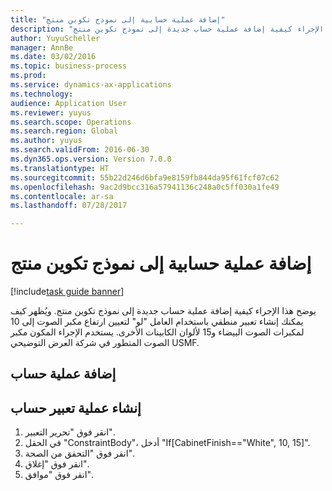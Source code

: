 ```yaml
--- 
title: "إضافة عملية حسابية إلى نموذج تكوين منتج"
description: "يوضح هذا الإجراء كيفية إضافة عملية حساب جديدة إلى نموذج تكوين منتج."
author: YuyuScheller
manager: AnnBe
ms.date: 03/02/2016
ms.topic: business-process
ms.prod: 
ms.service: dynamics-ax-applications
ms.technology: 
audience: Application User
ms.reviewer: yuyus
ms.search.scope: Operations
ms.search.region: Global
ms.author: yuyus
ms.search.validFrom: 2016-06-30
ms.dyn365.ops.version: Version 7.0.0
ms.translationtype: HT
ms.sourcegitcommit: 55b22d246d6bfa9e8159fb844da95f61fcf07c62
ms.openlocfilehash: 9ac2d9bcc316a57941136c248a0c5ff030a1fe49
ms.contentlocale: ar-sa
ms.lasthandoff: 07/28/2017

---
```

# <a name="add-a-calculation-to-a-product-configuration-model"></a>إضافة عملية حسابية إلى نموذج تكوين منتج

[!include[task guide banner](../../includes/task-guide-banner.md)]

يوضح هذا الإجراء كيفية إضافة عملية حساب جديدة إلى نموذج تكوين منتج. ويُظهر كيف يمكنك إنشاء تعبير منطقي باستخدام العامل "لو" لتعيين ارتفاع مكبر الصوت إلى 10 لمكبرات الصوت البيضاء و15 لألوان الكابينات الأخرى. يستخدم الإجراء المكون مكبر الصوت المتطور في شركة العرض التوضيحي USMF.


## <a name="add-a-calculation"></a>إضافة عملية حساب

## <a name="create-calculation-expression"></a>إنشاء عملية تعبير حساب
1. انقر فوق "تحرير التعبير".
2. في الحقل "ConstraintBody"، أدخل "If[CabinetFinish=="White", 10, 15]".
3. انقر فوق "التحقق من الصحة‬".
4. انقر فوق "إغلاق".
5. انقر فوق "موافق".


